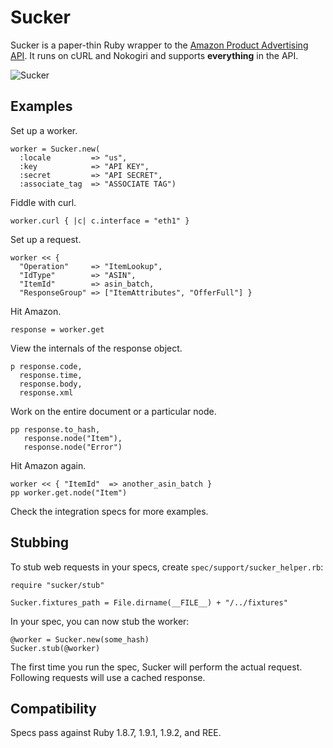 Sucker
======

Sucker is a paper-thin Ruby wrapper to the [Amazon Product Advertising API](https://affiliate-program.amazon.co.uk/gp/advertising/api/detail/main.html). It runs on cURL and Nokogiri and supports __everything__ in the API.

![Sucker](http://upload.wikimedia.org/wikipedia/commons/thumb/f/f8/FEMA_-_32011_-_FEMA_Joint_Field_Office_%28JFO%29_preparation_in_Ohio.jpg/540px-FEMA_-_32011_-_FEMA_Joint_Field_Office_%28JFO%29_preparation_in_Ohio.jpg)

Examples
--------

Set up a worker.

    worker = Sucker.new(
      :locale         => "us",
      :key            => "API KEY",
      :secret         => "API SECRET",
      :associate_tag  => "ASSOCIATE TAG")

Fiddle with curl.

    worker.curl { |c| c.interface = "eth1" }

Set up a request.

    worker << {
      "Operation"     => "ItemLookup",
      "IdType"        => "ASIN",
      "ItemId"        => asin_batch,
      "ResponseGroup" => ["ItemAttributes", "OfferFull"] }

Hit Amazon.

    response = worker.get

View the internals of the response object.

    p response.code,
      response.time,
      response.body,
      response.xml
    
Work on the entire document or a particular node.

    pp response.to_hash,
       response.node("Item"),
       response.node("Error")

Hit Amazon again.

    worker << { "ItemId"  => another_asin_batch }
    pp worker.get.node("Item")

Check the integration specs for more examples.

Stubbing
--------

To stub web requests in your specs, create `spec/support/sucker_helper.rb`:

    require "sucker/stub"
    
    Sucker.fixtures_path = File.dirname(__FILE__) + "/../fixtures"

In your spec, you can now stub the worker:

    @worker = Sucker.new(some_hash)
    Sucker.stub(@worker)

The first time you run the spec, Sucker will perform the actual request. Following requests will use a cached response.

Compatibility
-------------

Specs pass against Ruby 1.8.7, 1.9.1, 1.9.2, and REE.
